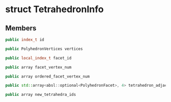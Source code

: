 # struct TetrahedronInfo


## Members

```cpp
public index_t id

```

```cpp
public PolyhedronVertices vertices

```

```cpp
public local_index_t facet_id

```

```cpp
public array facet_vertex_num

```

```cpp
public array ordered_facet_vertex_num

```

```cpp
public std::array<absl::optional<PolyhedronFacet>, 4> tetrahedron_adjacents

```

```cpp
public array new_tetrahedra_ids

```



